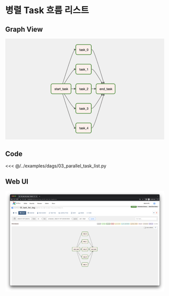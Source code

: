 # 병렬 Task 흐름 리스트

## Graph View

![image-20220122150241425](./image-20220122150241425.png)



## Code

<<< @/../examples/dags/03_parallel_task_list.py



## Web UI

![image-20220122150332463](./image-20220122150332463.png)
